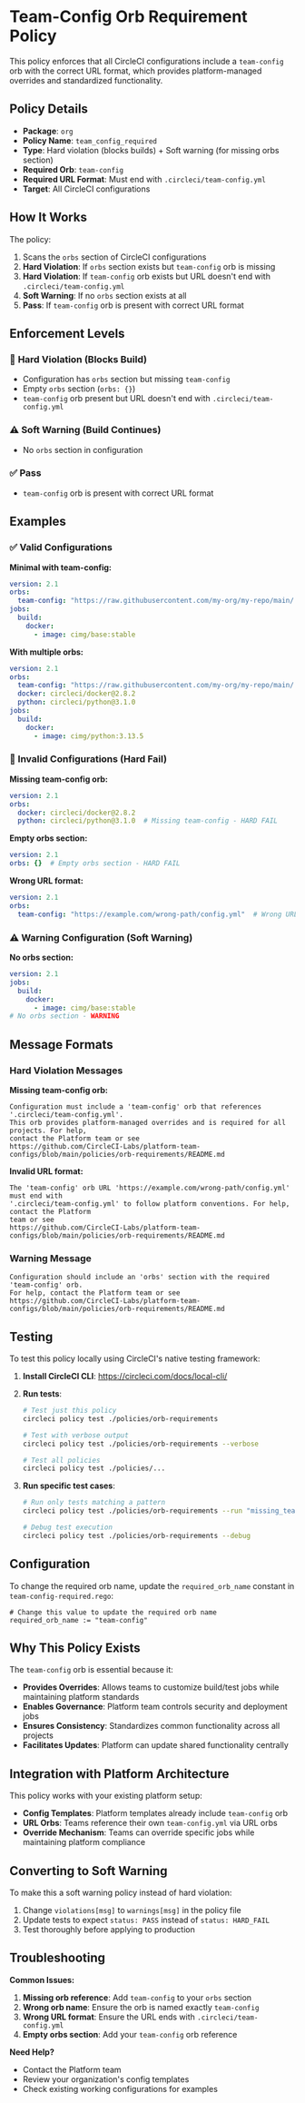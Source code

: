 # Team-Config Orb Requirement Policy

This policy enforces that all CircleCI configurations include a `team-config` orb with the correct URL format, which provides platform-managed overrides and standardized functionality.

## Policy Details

- **Package**: `org`
- **Policy Name**: `team_config_required`
- **Type**: Hard violation (blocks builds) + Soft warning (for missing orbs section)
- **Required Orb**: `team-config`
- **Required URL Format**: Must end with `.circleci/team-config.yml`
- **Target**: All CircleCI configurations

## How It Works

The policy:
1. Scans the `orbs` section of CircleCI configurations
2. **Hard Violation**: If `orbs` section exists but `team-config` orb is missing
3. **Hard Violation**: If `team-config` orb exists but URL doesn't end with `.circleci/team-config.yml`
4. **Soft Warning**: If no `orbs` section exists at all
5. **Pass**: If `team-config` orb is present with correct URL format

## Enforcement Levels

### 🚫 **Hard Violation (Blocks Build)**
- Configuration has `orbs` section but missing `team-config`
- Empty `orbs` section (`orbs: {}`)
- `team-config` orb present but URL doesn't end with `.circleci/team-config.yml`

### ⚠️ **Soft Warning (Build Continues)**
- No `orbs` section in configuration

### ✅ **Pass**
- `team-config` orb is present with correct URL format

## Examples

### ✅ Valid Configurations

**Minimal with team-config:**
```yaml
version: 2.1
orbs:
  team-config: "https://raw.githubusercontent.com/my-org/my-repo/main/.circleci/team-config.yml"
jobs:
  build:
    docker:
      - image: cimg/base:stable
```

**With multiple orbs:**
```yaml
version: 2.1
orbs:
  team-config: "https://raw.githubusercontent.com/my-org/my-repo/main/.circleci/team-config.yml"
  docker: circleci/docker@2.8.2
  python: circleci/python@3.1.0
jobs:
  build:
    docker:
      - image: cimg/python:3.13.5
```

### 🚫 Invalid Configurations (Hard Fail)

**Missing team-config orb:**
```yaml
version: 2.1
orbs:
  docker: circleci/docker@2.8.2
  python: circleci/python@3.1.0  # Missing team-config - HARD FAIL
```

**Empty orbs section:**
```yaml
version: 2.1
orbs: {}  # Empty orbs section - HARD FAIL
```

**Wrong URL format:**
```yaml
version: 2.1
orbs:
  team-config: "https://example.com/wrong-path/config.yml"  # Wrong URL format - HARD FAIL
```

### ⚠️ Warning Configuration (Soft Warning)

**No orbs section:**
```yaml
version: 2.1
jobs:
  build:
    docker:
      - image: cimg/base:stable
# No orbs section - WARNING
```

## Message Formats

### Hard Violation Messages

**Missing team-config orb:**
```
Configuration must include a 'team-config' orb that references '.circleci/team-config.yml'. 
This orb provides platform-managed overrides and is required for all projects. For help, 
contact the Platform team or see 
https://github.com/CircleCI-Labs/platform-team-configs/blob/main/policies/orb-requirements/README.md
```

**Invalid URL format:**
```
The 'team-config' orb URL 'https://example.com/wrong-path/config.yml' must end with 
'.circleci/team-config.yml' to follow platform conventions. For help, contact the Platform 
team or see 
https://github.com/CircleCI-Labs/platform-team-configs/blob/main/policies/orb-requirements/README.md
```

### Warning Message
```
Configuration should include an 'orbs' section with the required 'team-config' orb. 
For help, contact the Platform team or see 
https://github.com/CircleCI-Labs/platform-team-configs/blob/main/policies/orb-requirements/README.md
```

## Testing

To test this policy locally using CircleCI's native testing framework:

1. **Install CircleCI CLI**: https://circleci.com/docs/local-cli/
2. **Run tests**:
   ```bash
   # Test just this policy
   circleci policy test ./policies/orb-requirements
   
   # Test with verbose output
   circleci policy test ./policies/orb-requirements --verbose
   
   # Test all policies
   circleci policy test ./policies/...
   ```

3. **Run specific test cases**:
   ```bash
   # Run only tests matching a pattern
   circleci policy test ./policies/orb-requirements --run "missing_team_config_orb"
   
   # Debug test execution
   circleci policy test ./policies/orb-requirements --debug
   ```

## Configuration

To change the required orb name, update the `required_orb_name` constant in `team-config-required.rego`:

```rego
# Change this value to update the required orb name
required_orb_name := "team-config"
```

## Why This Policy Exists

The `team-config` orb is essential because it:

- **Provides Overrides**: Allows teams to customize build/test jobs while maintaining platform standards
- **Enables Governance**: Platform team controls security and deployment jobs
- **Ensures Consistency**: Standardizes common functionality across all projects
- **Facilitates Updates**: Platform can update shared functionality centrally

## Integration with Platform Architecture

This policy works with your existing platform setup:

- **Config Templates**: Platform templates already include `team-config` orb
- **URL Orbs**: Teams reference their own `team-config.yml` via URL orbs
- **Override Mechanism**: Teams can override specific jobs while maintaining platform compliance

## Converting to Soft Warning

To make this a soft warning policy instead of hard violation:

1. Change `violations[msg]` to `warnings[msg]` in the policy file
2. Update tests to expect `status: PASS` instead of `status: HARD_FAIL`
3. Test thoroughly before applying to production

## Troubleshooting

**Common Issues:**

1. **Missing orb reference**: Add `team-config` to your `orbs` section
2. **Wrong orb name**: Ensure the orb is named exactly `team-config`
3. **Wrong URL format**: Ensure the URL ends with `.circleci/team-config.yml`
4. **Empty orbs section**: Add your `team-config` orb reference

**Need Help?**
- Contact the Platform team
- Review your organization's config templates
- Check existing working configurations for examples 